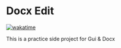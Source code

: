 # Docx Edit

[![wakatime](https://wakatime.com/badge/github/rhy3h/docx-edit.svg)](https://wakatime.com/badge/github/rhy3h/docx-edit)

This is a practice side project for Gui & Docx